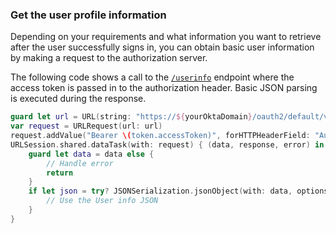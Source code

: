 ### Get the user profile information

Depending on your requirements and what information you want to retrieve after the user successfully signs in, you can obtain basic user information by making a request to the authorization server.

The following code shows a call to the [`/userinfo`](https://developer.okta.com/docs/api/openapi/okta-oauth/oauth/tag/CustomAS/#tag/CustomAS/operation/userinfoCustomAS) endpoint where the access token is passed in to the authorization header. Basic JSON parsing is executed during the response.

```swift
guard let url = URL(string: "https://${yourOktaDomain}/oauth2/default/v1/userinfo") else { return }
var request = URLRequest(url: url)
request.addValue("Bearer \(token.accessToken)", forHTTPHeaderField: "Authorization")
URLSession.shared.dataTask(with: request) { (data, response, error) in
    guard let data = data else {
        // Handle error
        return
    }
    if let json = try? JSONSerialization.jsonObject(with: data, options: []) {
        // Use the User info JSON
    }
}
```

